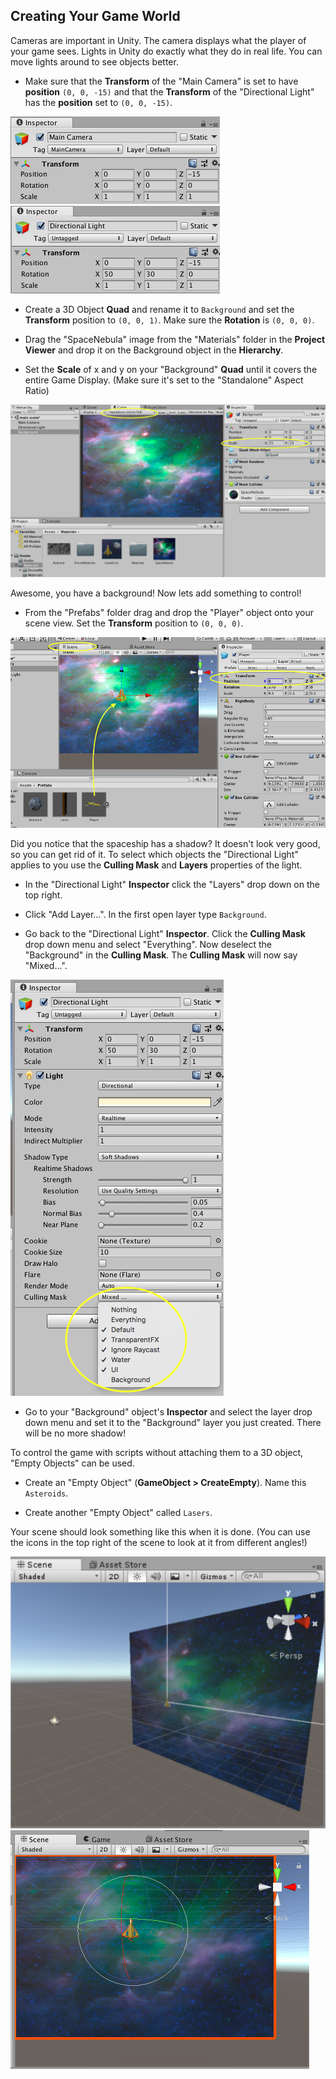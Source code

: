 ## Creating Your Game World

Cameras are important in Unity. The camera displays what the player of your game sees. Lights in Unity do exactly what they do in real life. You can move lights around to see objects better.

+ Make sure that the **Transform** of the "Main Camera" is set to have **position** `(0, 0, -15)` and that the **Transform** of the "Directional Light" has the **position** set to `(0, 0, -15)`.

![The position Transform for the Main Camera](images/step3_MainCameraPos.png)
![The position Transform for the Directional Light](images/step3_DirLightPos.png)

+ Create a 3D Object **Quad** and rename it to `Background` and set the **Transform** position to `(0, 0, 1)`. Make sure the **Rotation** is `(0, 0, 0)`.

+ Drag the "SpaceNebula" image from the "Materials" folder in the **Project Viewer** and drop it on the Background object in the **Hierarchy**. 

+ Set the **Scale** of x and y on your "Background" **Quad** until it covers the entire Game Display. (Make sure it's set to the "Standalone" Aspect Ratio)

![A space background scaled to fit the Game Display](images/step3_background.png)

Awesome, you have a background! Now lets add something to control!

+ From the "Prefabs" folder drag and drop the "Player" object onto your scene view. Set the **Transform** position to `(0, 0, 0)`.

![The Player object placed in the centre of the scene](images/step3_PlayerPos.png)

Did you notice that the spaceship has a shadow? It doesn't look very good, so you can get rid of it. To select which objects the "Directional Light" applies to you use the **Culling Mask** and **Layers** properties of the light.

+ In the "Directional Light" **Inspector** click the "Layers" drop down on the top right.

+ Click "Add Layer...". In the first open layer type `Background`.

+ Go back to the "Directional Light" **Inspector**. Click the **Culling Mask** drop down menu and select "Everything". Now deselect the "Background" in the **Culling Mask**. The **Culling Mask** will now say "Mixed...".

![The culling mask settings](images/step3_cullingMask.png)

+ Go to your "Background" object's **Inspector** and select the layer drop down menu and set it to the "Background" layer you just created. There will be no more shadow!

To control the game with scripts without attaching them to a 3D object, "Empty Objects" can be used.

+ Create an "Empty Object" (**GameObject > CreateEmpty**). Name this `Asteroids`. 

+ Create another "Empty Object" called `Lasers`. 

Your scene should look something like this when it is done. (You can use the icons in the top right of the scene to look at it from different angles!)
    
![The finished scene](images/SceneComplete.png)
![The finished scene viewed from above](images/step3_SceneComplete2.png)